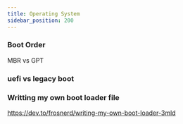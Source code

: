 ```yaml
---
title: Operating System
sidebar_position: 200
---
```


### Boot Order 

MBR vs GPT 

### uefi vs legacy boot 

### Writting my own boot loader file 

https://dev.to/frosnerd/writing-my-own-boot-loader-3mld